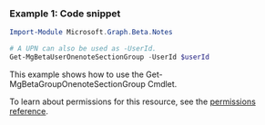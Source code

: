 ### Example 1: Code snippet

```powershell
Import-Module Microsoft.Graph.Beta.Notes

# A UPN can also be used as -UserId.
Get-MgBetaUserOnenoteSectionGroup -UserId $userId
```
This example shows how to use the Get-MgBetaGroupOnenoteSectionGroup Cmdlet.

To learn about permissions for this resource, see the [permissions reference](/graph/permissions-reference).

